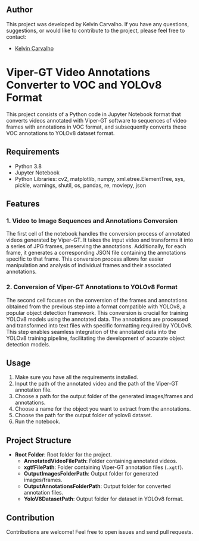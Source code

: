 ## Author

This project was developed by Kelvin Carvalho. If you have any questions, suggestions, or would like to contribute to the project, please feel free to contact:

- [Kelvin Carvalho](mailto:devkel.kcb@gmail.com)


# Viper-GT Video Annotations Converter to VOC and YOLOv8 Format

This project consists of a Python code in Jupyter Notebook format that converts videos annotated with Viper-GT software to sequences of video frames with annotations in VOC format, and subsequently converts these VOC annotations to YOLOv8 dataset format.

## Requirements

- Python 3.8
- Jupyter Notebook
- Python Libraries: cv2, matplotlib, numpy, xml.etree.ElementTree, sys, pickle, warnings, shutil, os, pandas, re, moviepy, json

## Features

### 1. Video to Image Sequences and Annotations Conversion

The first cell of the notebook handles the conversion process of annotated videos generated by Viper-GT. It takes the input video and transforms it into a series of JPG frames, preserving the annotations. Additionally, for each frame, it generates a corresponding JSON file containing the annotations specific to that frame. This conversion process allows for easier manipulation and analysis of individual frames and their associated annotations.

### 2. Conversion of Viper-GT Annotations to YOLOv8 Format

The second cell focuses on the conversion of the frames and annotations obtained from the previous step into a format compatible with YOLOv8, a popular object detection framework. This conversion is crucial for training YOLOv8 models using the annotated data. The annotations are processed and transformed into text files with specific formatting required by YOLOv8. This step enables seamless integration of the annotated data into the YOLOv8 training pipeline, facilitating the development of accurate object detection models.



## Usage

1. Make sure you have all the requirements installed.
2. Input the path of the annotated video and the path of the Viper-GT annotation file.
3. Choose a path for the output folder of the generated images/frames and annotations.
4. Choose a name for the object you want to extract from the annotations.
5. Choose the path for the output folder of yolov8 dataset.
5. Run the notebook.

## Project Structure

- **Root Folder**: Root folder for the project.
  - **AnnotatedVideoFilePath**: Folder containing annotated videos.
  - **xgtfFilePath**: Folder containing Viper-GT annotation files (`.xgtf`).
  - **OutputImagesFolderPath**: Output folder for generated images/frames.
  - **OutputAnnotationsFolderPath**: Output folder for converted annotation files.
  - **YoloV8DatasetPath**: Output folder for dataset in YOLOv8 format.


## Contribution

Contributions are welcome! Feel free to open issues and send pull requests.

